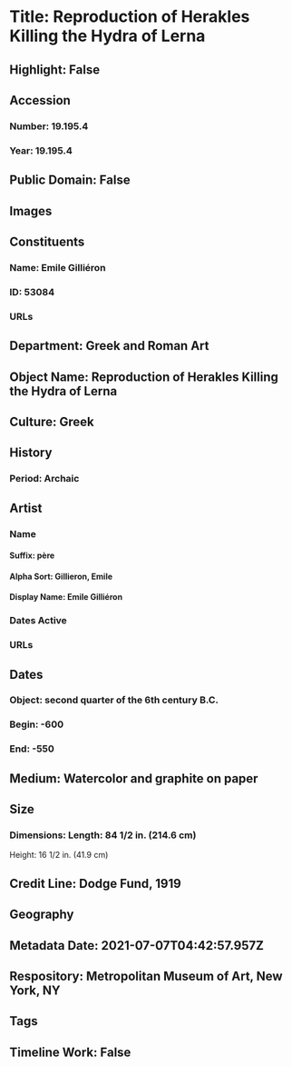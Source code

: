 # Title: Reproduction of Herakles Killing the Hydra of Lerna
## Highlight: False
## Accession
### Number: 19.195.4
### Year: 19.195.4
## Public Domain: False
## Images
## Constituents
### Name: Emile Gilliéron
### ID: 53084
### URLs
## Department: Greek and Roman Art
## Object Name: Reproduction of Herakles Killing the Hydra of Lerna
## Culture: Greek
## History
### Period: Archaic
## Artist
### Name
#### Suffix: père
#### Alpha Sort: Gillieron, Emile
#### Display Name: Emile Gilliéron
### Dates Active
### URLs
## Dates
### Object: second quarter of the 6th century B.C.
### Begin: -600
### End: -550
## Medium: Watercolor and graphite on paper
## Size
### Dimensions: Length: 84 1/2 in. (214.6 cm)
Height: 16 1/2 in. (41.9 cm)
## Credit Line: Dodge Fund, 1919
## Geography
## Metadata Date: 2021-07-07T04:42:57.957Z
## Respository: Metropolitan Museum of Art, New York, NY
## Tags
## Timeline Work: False